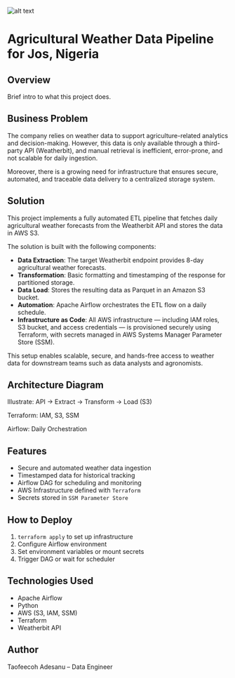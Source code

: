 ![alt text](images/image-1.jpg)

# Agricultural Weather Data Pipeline for Jos, Nigeria

## Overview
Brief intro to what this project does.

## Business Problem
The company relies on weather data to support agriculture-related analytics and decision-making. However, this data is only available through a third-party API (Weatherbit), and manual retrieval is inefficient, error-prone, and not scalable for daily ingestion.

Moreover, there is a growing need for infrastructure that ensures secure, automated, and traceable data delivery to a centralized storage system.


## Solution
This project implements a fully automated ETL pipeline that fetches daily agricultural weather forecasts from the Weatherbit API and stores the data in AWS S3. 

The solution is built with the following components:

- **Data Extraction**: The target Weatherbit endpoint provides 8-day agricultural weather forecasts.
- **Transformation**: Basic formatting and timestamping of the response for partitioned storage.
- **Data Load**: Stores the resulting data as Parquet in an Amazon S3 bucket.
- **Automation**: Apache Airflow orchestrates the ETL flow on a daily schedule.
- **Infrastructure as Code**: All AWS infrastructure — including IAM roles, S3 bucket, and access credentials — is provisioned securely using Terraform, with secrets managed in AWS Systems Manager Parameter Store (SSM).

This setup enables scalable, secure, and hands-free access to weather data for downstream teams such as data analysts and agronomists.


## Architecture Diagram
Illustrate:
API → Extract → Transform → Load (S3)

Terraform: IAM, S3, SSM

Airflow: Daily Orchestration

## Features
- Secure and automated weather data ingestion
- Timestamped data for historical tracking
- Airflow DAG for scheduling and monitoring
- AWS Infrastructure defined with `Terraform`
- Secrets stored in `SSM Parameter Store`

## How to Deploy
1. `terraform apply` to set up infrastructure
2. Configure Airflow environment
3. Set environment variables or mount secrets
4. Trigger DAG or wait for scheduler

## Technologies Used
- Apache Airflow
- Python
- AWS (S3, IAM, SSM)
- Terraform
- Weatherbit API

<!-- ## Future Improvements
- Add schema validation
- Introduce error handling & retries
- Extend to multiple locations or metrics -->

## Author
Taofeecoh Adesanu – Data Engineer
